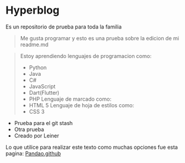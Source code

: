 # **Hyperblog** 
Es un repositorio de prueba para toda la familia
>Me gusta programar y esto es una prueba sobre la edicion de mi readme.md

>Estoy aprendiendo lenguajes de programacion como:
>- Python
>- Java
>- C#
>- JavaScript
>- Dart(Flutter)
>- PHP
>Lenguaje de marcado como:
>- HTML 5
>Lenguaje de hoja de estilos como:
>- CSS 3

* Prueba para el git stash
* Otra prueba
* Creado por Leiner

Lo que utilice para realizar este texto como muchas opciones fue esta pagina: [Pandao.github](https://pandao.github.io/editor.md/en.html "Pandao.github")
